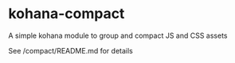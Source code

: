 kohana-compact
==============

A simple kohana module to group and compact JS and CSS assets

See /compact/README.md for details